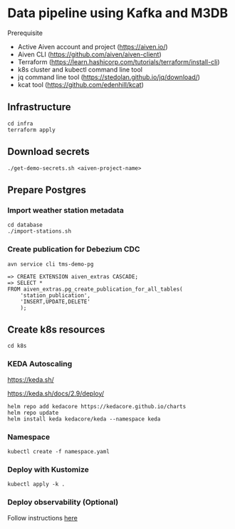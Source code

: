 # Data pipeline using Kafka and M3DB

Prerequisite
- Active Aiven account and project (https://aiven.io/)
- Aiven CLI (https://github.com/aiven/aiven-client)
- Terraform (https://learn.hashicorp.com/tutorials/terraform/install-cli)
- k8s cluster and kubectl command line tool
- jq command line tool (https://stedolan.github.io/jq/download/)
- kcat tool (https://github.com/edenhill/kcat)

## Infrastructure
```
cd infra
terraform apply
````

## Download secrets
````
./get-demo-secrets.sh <aiven-project-name>
````

## Prepare Postgres

### Import weather station metadata
```
cd database
./import-stations.sh
```

### Create publication for Debezium CDC
```
avn service cli tms-demo-pg

=> CREATE EXTENSION aiven_extras CASCADE;
=> SELECT *
FROM aiven_extras.pg_create_publication_for_all_tables(
    'station_publication',
    'INSERT,UPDATE,DELETE'
    );
```

## Create k8s resources
````
cd k8s
````

### KEDA Autoscaling
https://keda.sh/

https://keda.sh/docs/2.9/deploy/
```
helm repo add kedacore https://kedacore.github.io/charts
helm repo update
helm install keda kedacore/keda --namespace keda
```

### Namespace
```
kubectl create -f namespace.yaml
```

### Deploy with Kustomize
```
kubectl apply -k .
```

### Deploy observability (Optional)
Follow instructions [here](observability/README.md)
